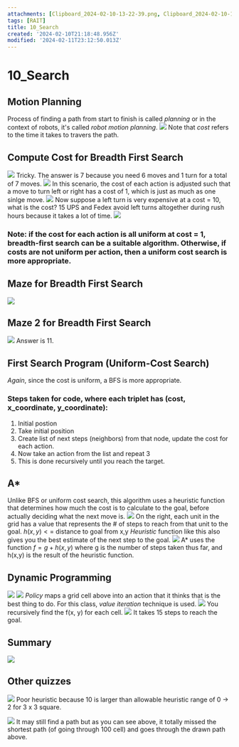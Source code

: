 ```yaml
---
attachments: [Clipboard_2024-02-10-13-22-39.png, Clipboard_2024-02-10-13-29-05.png, Clipboard_2024-02-10-13-31-26.png, Clipboard_2024-02-10-13-33-43.png, Clipboard_2024-02-10-13-38-30.png, Clipboard_2024-02-10-13-42-21.png, Clipboard_2024-02-10-13-56-35.png, Clipboard_2024-02-11-09-25-02.png, Clipboard_2024-02-11-09-33-48.png, Clipboard_2024-02-11-09-41-22.png, Clipboard_2024-02-11-09-44-43.png, Clipboard_2024-02-11-14-11-36.png, Clipboard_2024-02-11-14-12-59.png, Clipboard_2024-02-11-14-50-24.png, Clipboard_2024-02-11-15-09-11.png, Clipboard_2024-02-11-15-11-04.png, Clipboard_2024-02-11-15-12-14.png]
tags: [RAIT]
title: 10_Search
created: '2024-02-10T21:18:48.956Z'
modified: '2024-02-11T23:12:50.013Z'
---
```


# 10_Search

## Motion Planning
Process of finding a path from start to finish is called _planning_ or in the context of robots, it's called _robot motion planning_.
![](@attachment/Clipboard_2024-02-10-13-22-39.png)
Note that _cost_ refers to the time it takes to travers the path.

## Compute Cost for Breadth First Search
![](@attachment/Clipboard_2024-02-10-13-29-05.png)
Tricky. The answer is 7 because you need 6 moves and 1 turn for a total of 7 moves.
![](@attachment/Clipboard_2024-02-10-13-31-26.png)
In this scenario, the cost of each action is adjusted such that a move to turn left or right has a cost of 1, which is just as much as one sinlge move. 
![](@attachment/Clipboard_2024-02-10-13-33-43.png)
Now suppose a left turn is very expensive at a cost = 10, what is the cost? 15
UPS and Fedex avoid left turns altogether during rush hours because it takes a lot of time.
![](@attachment/Clipboard_2024-02-10-13-38-30.png)
### Note: if the cost for each action is all uniform at cost = 1, breadth-first search can be a suitable algorithm. Otherwise, if costs are not uniform per action, then a uniform cost search is more appropriate.

## Maze for Breadth First Search
![](@attachment/Clipboard_2024-02-10-13-42-21.png)

## Maze 2 for Breadth First Search
![](@attachment/Clipboard_2024-02-10-13-56-35.png)
Answer is 11.

## First Search Program (Uniform-Cost Search)
_Again_, since the cost is uniform, a BFS is more appropriate.
### Steps taken for code, where each triplet has (cost, x_coordinate, y_coordinate):
1. Initial postion
2. Take initial position
3. Create list of next steps (neighbors) from that node, update the cost for each action.
4. Now take an action from the list and repeat 3
5. This is done recursively until you reach the target.

## A*
Unlike BFS or uniform cost search, this algorithm uses a heuristic function that determines how much the cost is to calculate to the goal, before actually deciding what the next move is.
![](@attachment/Clipboard_2024-02-11-09-25-02.png)
On the right, each unit in the grid has a value that represents the # of steps to reach from that unit to the goal.
$h(x, y) <=$ distance to goal from x,y
_Heuristic_ function like this also gives you the best estimate of the next step to the goal.
![](@attachment/Clipboard_2024-02-11-09-33-48.png)
A* uses the function $f = g + h(x,y)$ where g is the number of steps taken thus far, and h(x,y) is the result of the heuristic function.
 
## Dynamic Programming
![](@attachment/Clipboard_2024-02-11-09-41-22.png)
![](@attachment/Clipboard_2024-02-11-09-44-43.png)
_Policy_ maps a grid cell above into an action that it thinks that is the best thing to do. For this class, _value iteration_ technique is used.
![](@attachment/Clipboard_2024-02-11-14-11-36.png)
You recursively find the f(x, y) for each cell.
![](@attachment/Clipboard_2024-02-11-14-12-59.png)
It takes 15 steps to reach the goal.

## Summary
![](@attachment/Clipboard_2024-02-11-14-50-24.png)

## Other quizzes
![](@attachment/Clipboard_2024-02-11-15-09-11.png)
Poor heuristic because 10 is larger than allowable heuristic range of 0 -> 2 for 3 x 3 square.

![](@attachment/Clipboard_2024-02-11-15-12-14.png)
It may still find a path but as you can see above, it totally missed the shortest path (of going through 100 cell) and goes through the drawn path above.




